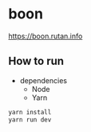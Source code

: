 # boon

https://boon.rutan.info

## How to run

- dependencies
    - Node
    - Yarn

```bash
yarn install
yarn run dev
```

